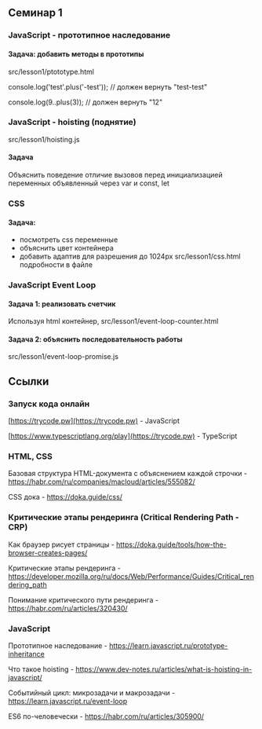 ## Семинар 1

### JavaScript - прототипное наследование

#### Задача: добавить методы в прототипы
src/lesson1/ptototype.html

console.log('test'.plus('-test')); // должен вернуть "test-test"

console.log(9..plus(3)); // должен вернуть "12"

### JavaScript - hoisting (поднятие)
src/lesson1/hoisting.js

#### Задача
Объяснить поведение отличие вызовов перед инициализацией переменных объявленный через var и const, let


### CSS

#### Задача:
- посмотреть css переменные
- объяснить цвет контейнера
- добавить адаптив для разрешения до 1024px
src/lesson1/css.html подробности в файле

### JavaScript Event Loop

#### Задача 1: реализовать счетчик
Используя html контейнер, src/lesson1/event-loop-counter.html

#### Задача 2: объяснить последовательность работы
src/lesson1/event-loop-promise.js


## Ссылки

### Запуск кода онлайн
[https://trycode.pw](https://trycode.pw) - JavaScript

[https://www.typescriptlang.org/play](https://trycode.pw) - TypeScript

### HTML, CSS
Базовая структура HTML-документа с объяснением каждой строчки - https://habr.com/ru/companies/macloud/articles/555082/

CSS дока - https://doka.guide/css/

### Критические этапы рендеринга (Critical Rendering Path - CRP)

Как браузер рисует страницы - https://doka.guide/tools/how-the-browser-creates-pages/

Критические этапы рендеринга - https://developer.mozilla.org/ru/docs/Web/Performance/Guides/Critical_rendering_path

Понимание критического пути рендеринга - https://habr.com/ru/articles/320430/

### JavaScript

Прототипное наследование - https://learn.javascript.ru/prototype-inheritance

Что такое hoisting - https://www.dev-notes.ru/articles/what-is-hoisting-in-javascript/

Событийный цикл: микрозадачи и макрозадачи - https://learn.javascript.ru/event-loop

ES6 по-человечески - https://habr.com/ru/articles/305900/
